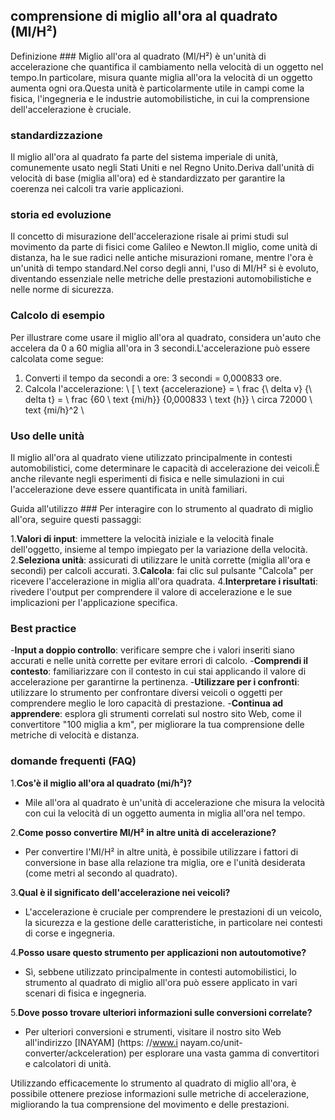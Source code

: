 ## comprensione di miglio all'ora al quadrato (MI/H²)

Definizione ###
Miglio all'ora al quadrato (MI/H²) è un'unità di accelerazione che quantifica il cambiamento nella velocità di un oggetto nel tempo.In particolare, misura quante miglia all'ora la velocità di un oggetto aumenta ogni ora.Questa unità è particolarmente utile in campi come la fisica, l'ingegneria e le industrie automobilistiche, in cui la comprensione dell'accelerazione è cruciale.

### standardizzazione
Il miglio all'ora al quadrato fa parte del sistema imperiale di unità, comunemente usato negli Stati Uniti e nel Regno Unito.Deriva dall'unità di velocità di base (miglia all'ora) ed è standardizzato per garantire la coerenza nei calcoli tra varie applicazioni.

### storia ed evoluzione
Il concetto di misurazione dell'accelerazione risale ai primi studi sul movimento da parte di fisici come Galileo e Newton.Il miglio, come unità di distanza, ha le sue radici nelle antiche misurazioni romane, mentre l'ora è un'unità di tempo standard.Nel corso degli anni, l'uso di MI/H² si è evoluto, diventando essenziale nelle metriche delle prestazioni automobilistiche e nelle norme di sicurezza.

### Calcolo di esempio
Per illustrare come usare il miglio all'ora al quadrato, considera un'auto che accelera da 0 a 60 miglia all'ora in 3 secondi.L'accelerazione può essere calcolata come segue:

1. Converti il ​​tempo da secondi a ore: 3 secondi = 0,000833 ore.
2. Calcola l'accelerazione:
\ [
\ text {accelerazione} = \ frac {\ delta v} {\ delta t} = \ frac {60 \ text {mi/h}} {0,000833 \ text {h}} \ circa 72000 \ text {mi/h}^2
\

### Uso delle unità
Il miglio all'ora al quadrato viene utilizzato principalmente in contesti automobilistici, come determinare le capacità di accelerazione dei veicoli.È anche rilevante negli esperimenti di fisica e nelle simulazioni in cui l'accelerazione deve essere quantificata in unità familiari.

Guida all'utilizzo ###
Per interagire con lo strumento al quadrato di miglio all'ora, seguire questi passaggi:

1.**Valori di input**: immettere la velocità iniziale e la velocità finale dell'oggetto, insieme al tempo impiegato per la variazione della velocità.
2.**Seleziona unità**: assicurati di utilizzare le unità corrette (miglia all'ora e secondi) per calcoli accurati.
3.**Calcola**: fai clic sul pulsante "Calcola" per ricevere l'accelerazione in miglia all'ora quadrata.
4.**Interpretare i risultati**: rivedere l'output per comprendere il valore di accelerazione e le sue implicazioni per l'applicazione specifica.

### Best practice
-**Input a doppio controllo**: verificare sempre che i valori inseriti siano accurati e nelle unità corrette per evitare errori di calcolo.
-**Comprendi il contesto**: familiarizzare con il contesto in cui stai applicando il valore di accelerazione per garantirne la pertinenza.
-**Utilizzare per i confronti**: utilizzare lo strumento per confrontare diversi veicoli o oggetti per comprendere meglio le loro capacità di prestazione.
-**Continua ad apprendere**: esplora gli strumenti correlati sul nostro sito Web, come il convertitore "100 miglia a km", per migliorare la tua comprensione delle metriche di velocità e distanza.

### domande frequenti (FAQ)

1.**Cos'è il miglio all'ora al quadrato (mi/h²)?**
- Mile all'ora al quadrato è un'unità di accelerazione che misura la velocità con cui la velocità di un oggetto aumenta in miglia all'ora nel tempo.

2.**Come posso convertire MI/H² in altre unità di accelerazione?**
- Per convertire l'MI/H² in altre unità, è possibile utilizzare i fattori di conversione in base alla relazione tra miglia, ore e l'unità desiderata (come metri al secondo al quadrato).

3.**Qual è il significato dell'accelerazione nei veicoli?**
- L'accelerazione è cruciale per comprendere le prestazioni di un veicolo, la sicurezza e la gestione delle caratteristiche, in particolare nei contesti di corse e ingegneria.

4.**Posso usare questo strumento per applicazioni non autoutomotive?**
- Sì, sebbene utilizzato principalmente in contesti automobilistici, lo strumento al quadrato di miglio all'ora può essere applicato in vari scenari di fisica e ingegneria.

5.**Dove posso trovare ulteriori informazioni sulle conversioni correlate?**
- Per ulteriori conversioni e strumenti, visitare il nostro sito Web all'indirizzo [INAYAM] (https: //www.i nayam.co/unit-converter/ackceleration) per esplorare una vasta gamma di convertitori e calcolatori di unità.

Utilizzando efficacemente lo strumento al quadrato di miglio all'ora, è possibile ottenere preziose informazioni sulle metriche di accelerazione, migliorando la tua comprensione del movimento e delle prestazioni.